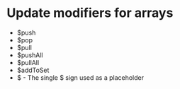 # Update modifiers for arrays

* $push
* $pop
* $pull
* $pushAll
* $pullAll
* $addToSet
* $ - The single $ sign used as a placeholder



